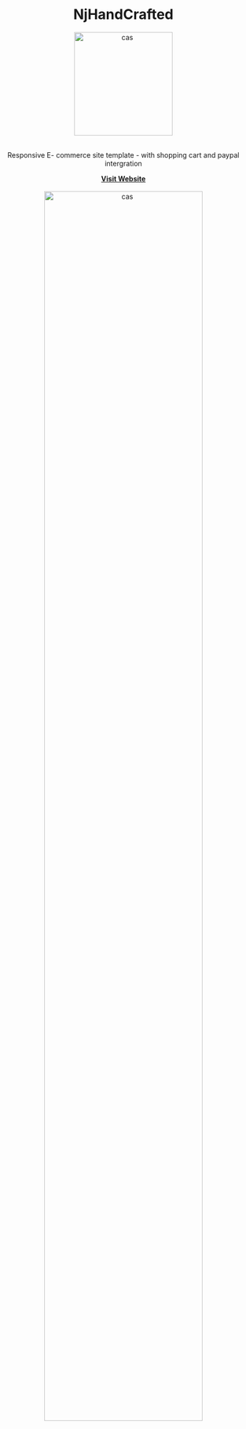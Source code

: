 <h1 align="center">NjHandCrafted</h1>

<div align="center">
  <a href="https://www.njhandcrafted.com">
    <img width="200" height="210" alt="cas" src="https://user-images.githubusercontent.com/76784461/191317471-d5e9fde2-6294-4e5e-afe9-3308fb09a543.png">
  </a>
  <p align="center">
    <br>
    Responsive E- commerce site template - with shopping cart and paypal intergration
    <br>
    </p>
  <a href="https://www.njhandcrafted.com">
    <strong>Visit Website</strong>
       </a>
        <br>
  <br>
 </div>
 <div align="center">
<img width="80%"  alt="cas" src="https://user-images.githubusercontent.com/76784461/194621180-5ba9da6f-cb70-46e5-9294-42bce123af08.gif">

 </div>
    
